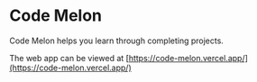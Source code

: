 # Code Melon

Code Melon helps you learn through completing projects.

The web app can be viewed at [https://code-melon.vercel.app/](https://code-melon.vercel.app/)

